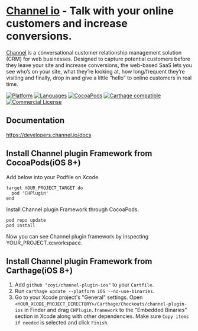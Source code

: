 # [Channel io](https://www.channel.io) - Talk with your online customers and increase conversions.
[Channel](https://www.channel.io) is a conversational customer relationship management solution (CRM) for web businesses. Designed to capture potential customers before they leave your site and increase conversions, the web-based SaaS lets you see who’s on your site, what they’re looking at, how long/frequent they’re visiting and finally, drop in and give a little “hello” to online customers in real time.

[![Platform](https://img.shields.io/badge/platform-iOS-orange.svg)](https://cocoapods.org/pods/CHPlugin)
[![Languages](https://img.shields.io/badge/language-Objective--C%20%7C%20Swift-orange.svg)](https://github.com/zoyi/channel-plugin-ios)
[![CocoaPods](https://img.shields.io/cocoapods/v/CHPlugin.svg)](https://cocoapods.org/pods/CHPlugin) 
[![Carthage compatible](https://img.shields.io/badge/Carthage-compatible-4BC51D.svg?style=flat)](https://github.com/Carthage/Carthage)
[![Commercial License](https://img.shields.io/badge/license-Commercial-brightgreen.svg)](https://github.com/zoyi/channel-plugin-ios/blob/master/LICENSE)

## Documentation

https://developers.channel.io/docs

## Install Channel plugin Framework from CocoaPods(iOS 8+)

Add below into your Podfile on Xcode.

```
target YOUR_PROJECT_TARGET do
  pod 'CHPlugin'
end
```

Install Channel plugin Framework through CocoaPods.

```
pod repo update
pod install
```

Now you can see Channel plugin framework by inspecting YOUR_PROJECT.xcworkspace.

## Install Channel plugin Framework from Carthage(iOS 8+)

1. Add `github "zoyi/channel-plugin-ios"` to your `Cartfile`.
2. Run `carthage update --platform iOS --no-use-binaries`.
3. Go to your Xcode project's "General" settings. Open `<YOUR_XCODE_PROJECT_DIRECTORY>/Carthage/Checkouts/channel-plugin-ios` in Finder and drag `CHPlugin.framework` to the "Embedded Binaries" section in Xcode along with other dependencies. Make sure `Copy items if needed` is selected and click `Finish`.


